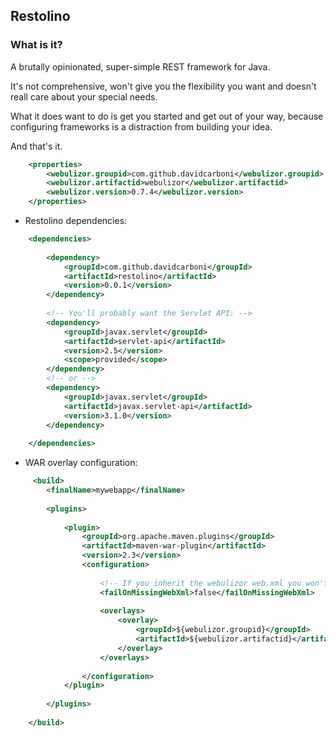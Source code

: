 Restolino
----------


### What is it?

A brutally opinionated, super-simple REST framework for Java.

It's not comprehensive, won't give you the flexibility you want and doesn't reall care about your special needs.

What it does want to do is get you started and get out of your way, because configuring frameworks is a distraction from building your idea.

And that's it.

```xml
    <properties>
        <webulizor.groupid>com.github.davidcarboni</webulizor.groupid>
        <webulizor.artifactid>webulizor</webulizor.artifactid>
        <webulizor.version>0.7.4</webulizor.version>
    </properties>
```

 * Restolino dependencies:

```xml
    <dependencies>
    
        <dependency>
            <groupId>com.github.davidcarboni</groupId>
            <artifactId>restolino</artifactId>
            <version>0.0.1</version>
        </dependency>
    
        <!-- You'll probably want the Servlet API: -->
        <dependency>
            <groupId>javax.servlet</groupId>
            <artifactId>servlet-api</artifactId>
            <version>2.5</version>
            <scope>provided</scope>
        </dependency>
        <!-- or -->
        <dependency>
            <groupId>javax.servlet</groupId>
            <artifactId>javax.servlet-api</artifactId>
            <version>3.1.0</version>
        </dependency>
            
    </dependencies>
```

 * WAR overlay configuration:

```xml
     <build>
        <finalName>mywebapp</finalName>
        
        <plugins>
            
            <plugin>
                <groupId>org.apache.maven.plugins</groupId>
                <artifactId>maven-war-plugin</artifactId>
                <version>2.3</version>
                <configuration>
                    
                    <!-- If you inherit the webulizor web.xml you won't one: -->
                    <failOnMissingWebXml>false</failOnMissingWebXml>
                    
                    <overlays>
                        <overlay>
                            <groupId>${webulizor.groupid}</groupId>
                            <artifactId>${webulizor.artifactid}</artifactId>
                        </overlay>
                    </overlays>
                    
                </configuration>
            </plugin>
                
        </plugins>
        
    </build>
```
